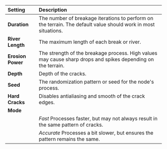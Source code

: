 | Setting           | Description                                                                                                    |
| :---------------- | :------------------------------------------------------------------------------------------------------------- |
| **Duration**      | The number of breakage iterations to perform on the terrain. The default value should work in most situations. |
| **River Length**  | The maximum length of each break or river.                                                                     |
| **Erosion Power** | The strength of the breakage process. High values may cause sharp drops and spikes depending on the terrain.   |
| **Depth**         | Depth of the cracks.                                                                                           |
| **Seed**          | The randomization pattern or seed for the node's process.                                                      |
| **Hard Cracks**   | Disables antialiasing and smooth of the crack edges.                                                           |
| **Mode**          |
|                   | *Fast* Processes faster, but may not always result in the same pattern of cracks.                            |
|                   | *Accurate* Processes a bit slower, but ensures the pattern remains the same.                                 |